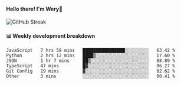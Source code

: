 #### Hello there! I'm Wery👋


![GitHub Streak](https://github-readme-streak-stats.herokuapp.com/?user=weryzebra-yue&theme=swift&hide_border=false&include_all_commits=true)



#### 📊 Weekly development breakdown
<!--START_SECTION:waka-->

```text
JavaScript   7 hrs 58 mins   ████████████████░░░░░░░░░   63.42 %
Python       2 hrs 12 mins   ████▒░░░░░░░░░░░░░░░░░░░░   17.60 %
JSON         1 hr 7 mins     ██▒░░░░░░░░░░░░░░░░░░░░░░   08.89 %
TypeScript   47 mins         █▓░░░░░░░░░░░░░░░░░░░░░░░   06.27 %
Git Config   19 mins         ▓░░░░░░░░░░░░░░░░░░░░░░░░   02.62 %
Other        3 mins          ░░░░░░░░░░░░░░░░░░░░░░░░░   00.41 %
```

<!--END_SECTION:waka-->
